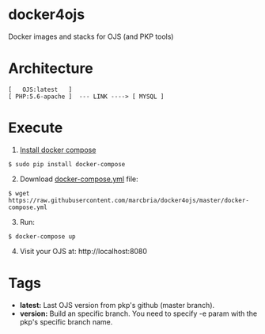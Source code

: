 # docker4ojs

Docker images and stacks for OJS (and PKP tools)

# Architecture

```
[   OJS:latest   ]
[ PHP:5.6-apache ]  --- LINK ----> [ MYSQL ]
``` 


# Execute

1) [Install docker compose](https://docs.docker.com/compose/install)

``` 
$ sudo pip install docker-compose
```


2) Download [docker-compose.yml](https://raw.githubusercontent.com/marcbria/docker4ojs/master/docker-compose.yml) file:

```
$ wget https://raw.githubusercontent.com/marcbria/docker4ojs/master/docker-compose.yml
```


3) Run:

``` 
$ docker-compose up
```


4) Visit your OJS at: http://localhost:8080

# Tags

* **latest:** Last OJS version from pkp's github (master branch).
* **version:** Build an specific branch. You need to specify -e param with the pkp's specific branch name.
